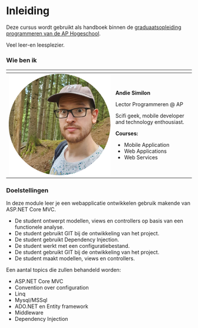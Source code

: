 # Inleiding

Deze cursus wordt gebruikt als handboek binnen de [graduaatsopleiding programmeren van de AP Hogeschool](https://www.ap.be/graduaat/programmeren).

Veel leer-en leesplezier.

### Wie ben ik

<table>
  <thead>
    <tr>
      <th style="text-align:center"></th>
      <th style="text-align:left"></th>
    </tr>
  </thead>
  <tbody>
    <tr>
      <td style="text-align:center">
        <img src=".gitbook/assets/image (95).png" alt/>
      </td>
      <td style="text-align:left">
        <p></p>
        <p><b>Andie Similon</b>
        </p>
        <p>Lector Programmeren @ AP</p>
        <p>Scifi geek, mobile developer and technology enthousiast.</p>
        <p></p>
        <p><b>Courses:</b>
        </p>
        <ul>
          <li>Mobile Application</li>
          <li>Web Applications</li>
          <li>Web Services</li>
        </ul>
        <p></p>
      </td>
    </tr>
  </tbody>
</table>

### Doelstellingen

In deze module leer je een webapplicatie ontwikkelen gebruik makende van ASP.NET Core MVC.

* De student ontwerpt modellen, views en controllers op basis van een functionele analyse.
* De student gebruikt GIT bij de ontwikkeling van het project.
* De student gebruikt Dependency Injection. 
* De student werkt met een configuratiebestand. 
* De student gebruikt GIT bij de ontwikkeling van het project. 
* De student maakt modellen, views en controllers.

Een aantal topics die zullen behandeld worden:

* ASP.NET Core MVC
* Convention over configuration
* Linq
* Mysql/MSSql
* ADO.NET en Entity framework
* Middleware
* Dependency Injection





